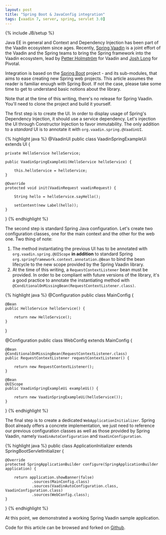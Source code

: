 ```yaml
---
layout: post
title: "Spring Boot & JavaConfig integration"
tags: [vaadin 7, server, spring, servlet 3.0]
---
```

{% include JB/setup %}

Java EE in general and Context and Dependency Injection has been part of the Vaadin ecosystem since ages. Recently, [Spring Vaadin](https://github.com/peholmst/vaadin4spring) is a joint effort of the Vaadin and the Spring teams to bring the Spring framework into the Vaadin ecosystem, lead by [Petter Holmström](https://twitter.com/petterholmstrom) for Vaadin and [Josh Long](https://twitter.com/starbuxman) for Pivotal.

Integration is based on the [Spring Boot](http://projects.spring.io/spring-boot/) project - and its sub-modules, that aims to ease creating new Spring web projects. This article assumes the reader is familiar enough with Spring Boot. If not the case, please take some time to get to understand basic notions about the library.

Note that at the time of this writing, there's no release for Spring Vaadin. You'll need to clone the project and build it yourself.

The first step is to create the UI. In order to display usage of Spring's Dependency Injection, it should use a service dependency. Let's injection the UI through Constructor Injection to favor immutability. The only addition to a *standard* UI is to annotate it with `org.vaadin.spring.@VaadinUI`.

{% highlight java %}
@VaadinUI
public class VaadinSpringExampleUi extends UI {

    private HelloService helloService;

    public VaadinSpringExampleUi(HelloService helloService) {

        this.helloService = helloService;
    }

    @Override
    protected void init(VaadinRequest vaadinRequest) {

        String hello = helloService.sayHello();

        setContent(new Label(hello));
    }
}
{% endhighlight %}

The second step is standard Spring Java configuration. Let's create two configuration classes, one for the main context and the other for the web one. Two thing of note:

1. The method instantiating the previous UI has to be annotated with `org.vaadin.spring.@UIScope` **in addition** to standard Spring `org.springframework.context.annotation.@Bean` to bind the bean lifecycle to the new scope provided by the Spring Vaadin library.
2. At the time of this writing, a `RequestContextListener` bean must be provided. In order to be compliant with future versions of the library, it's a good practice to annotate the instantiating method with `@ConditionalOnMissingBean(RequestContextListener.class)`.

{% highlight java %}
@Configuration
public class MainConfig {

    @Bean
    public HelloService helloService() {

        return new HelloService();
    }
}

@Configuration
public class WebConfig extends MainConfig {

    @Bean
    @ConditionalOnMissingBean(RequestContextListener.class)
    public RequestContextListener requestContextListener() {

        return new RequestContextListener();
    }

    @Bean
    @UIScope
    public VaadinSpringExampleUi exampleUi() {

        return new VaadinSpringExampleUi(helloService());
    }
}
{% endhighlight %}

The final step is to create a dedicated `WebApplicationInitializer`. Spring Boot already offers a concrete implementation, we just need to reference our previous configuration classes as well as those provided by Spring Vaadin, namely `VaadinAutoConfiguration` and `VaadinConfiguration`.

{% highlight java %}
public class ApplicationInitializer extends SpringBootServletInitializer {

    @Override
    protected SpringApplicationBuilder configure(SpringApplicationBuilder application) {

        return application.showBanner(false)
                .sources(MainConfig.class)
                .sources(VaadinAutoConfiguration.class, VaadinConfiguration.class)
                .sources(WebConfig.class);
    }
}
{% endhighlight %}

At this point, we demonstrated a working Spring Vaadin sample application.

Code for this article can be browsed and forked on [Github](https://github.com/nfrankel/More-Vaadin/tree/master/springboot-example).








